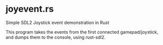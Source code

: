 joyevent.rs
===========

Simple SDL2 Joystick event demonstration in Rust

This program takes the events from the first connected gamepad/joystick, and dumps them to the console, using rust-sdl2.
